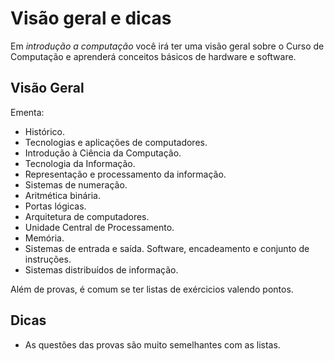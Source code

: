 # Visão geral e dicas

Em *introdução a computação* você irá ter uma visão geral sobre o Curso de Computação e aprenderá conceitos básicos de hardware e software.

## Visão Geral

Ementa:

- Histórico. 
- Tecnologias e aplicações de computadores. 
- Introdução à Ciência da Computação. 
- Tecnologia da Informação. 
- Representação e processamento da informação. 
- Sistemas de numeração. 
- Aritmética binária. 
- Portas lógicas. 
- Arquitetura de computadores. 
- Unidade Central de Processamento. 
- Memória. 
- Sistemas de entrada e saída. Software, encadeamento e conjunto de instruções. 
- Sistemas distribuídos de informação.

Além de provas, é comum se ter listas de exércicios valendo pontos. 

## Dicas
- As questões das provas são muito semelhantes com as listas.